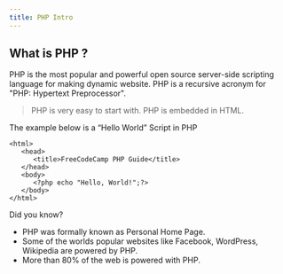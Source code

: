 ```yaml
---
title: PHP Intro
---
```


## What is PHP ?
PHP is the most popular and powerful open source server-side scripting language for making dynamic website. PHP is a recursive acronym for "PHP: Hypertext Preprocessor".

>PHP is very easy to start with. PHP is embedded in HTML.

The example below is a “Hello World” Script in PHP

```
<html>
   <head>
      <title>FreeCodeCamp PHP Guide</title>
   </head>
   <body>
      <?php echo "Hello, World!";?>
   </body>
</html>
```

Did you know?  
*	PHP was formally known as Personal Home Page.  
*	Some of the worlds popular websites like Facebook, WordPress, Wikipedia are powered by PHP.   
*	More than 80% of the web is powered with PHP.
